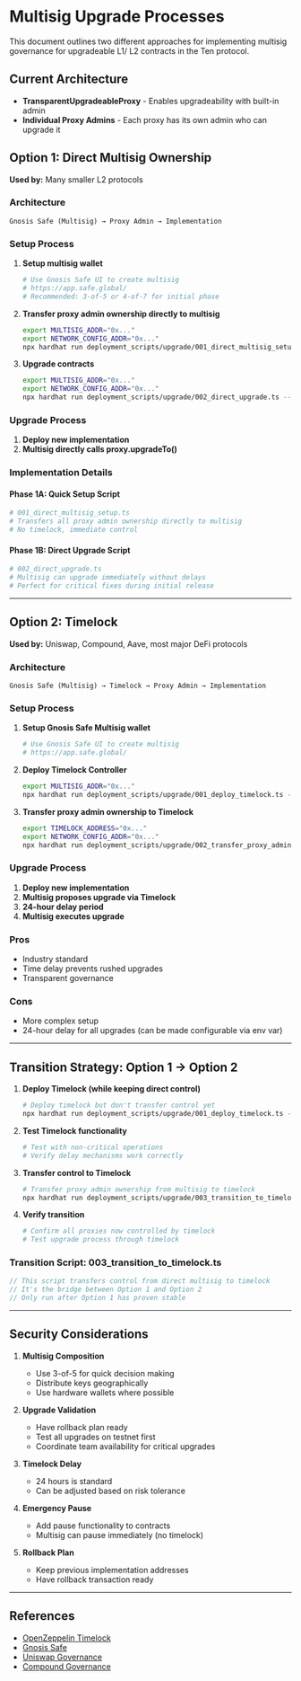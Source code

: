 # Multisig Upgrade Processes

This document outlines two different approaches for implementing multisig governance for upgradeable L1/ L2 contracts in the Ten protocol.

## Current Architecture

- **TransparentUpgradeableProxy** - Enables upgradeability with built-in admin
- **Individual Proxy Admins** - Each proxy has its own admin who can upgrade it

## Option 1: Direct Multisig Ownership

**Used by:** Many smaller L2 protocols

### Architecture
```
Gnosis Safe (Multisig) → Proxy Admin → Implementation
```

### Setup Process

1. **Setup multisig wallet**
   ```bash
   # Use Gnosis Safe UI to create multisig
   # https://app.safe.global/
   # Recommended: 3-of-5 or 4-of-7 for initial phase
   ```

2. **Transfer proxy admin ownership directly to multisig**
   ```bash
   export MULTISIG_ADDR="0x..."
   export NETWORK_CONFIG_ADDR="0x..."
   npx hardhat run deployment_scripts/upgrade/001_direct_multisig_setup.ts --network mainnet
   ```

3. **Upgrade contracts**
   ```bash
   export MULTISIG_ADDR="0x..."
   export NETWORK_CONFIG_ADDR="0x..."
   npx hardhat run deployment_scripts/upgrade/002_direct_upgrade.ts --network mainnet
   ```

### Upgrade Process

1. **Deploy new implementation**
2. **Multisig directly calls proxy.upgradeTo()**


### Implementation Details

#### Phase 1A: Quick Setup Script
```bash
# 001_direct_multisig_setup.ts
# Transfers all proxy admin ownership directly to multisig
# No timelock, immediate control
```

#### Phase 1B: Direct Upgrade Script
```bash
# 002_direct_upgrade.ts
# Multisig can upgrade immediately without delays
# Perfect for critical fixes during initial release
```

---

## Option 2: Timelock

**Used by:** Uniswap, Compound, Aave, most major DeFi protocols

### Architecture
```
Gnosis Safe (Multisig) → Timelock → Proxy Admin → Implementation
```

### Setup Process

1. **Setup Gnosis Safe Multisig wallet**
   ```bash
   # Use Gnosis Safe UI to create multisig
   # https://app.safe.global/
   ```

2. **Deploy Timelock Controller**
   ```bash
   export MULTISIG_ADDR="0x..."
   npx hardhat run deployment_scripts/upgrade/001_deploy_timelock.ts --network mainnet
   ```

3. **Transfer proxy admin ownership to Timelock**
   ```bash
   export TIMELOCK_ADDRESS="0x..."
   export NETWORK_CONFIG_ADDR="0x..."
   npx hardhat run deployment_scripts/upgrade/002_transfer_proxy_admin.ts --network mainnet
   ```

### Upgrade Process

1. **Deploy new implementation**
2. **Multisig proposes upgrade via Timelock**
3. **24-hour delay period**
4. **Multisig executes upgrade**

### Pros
- Industry standard
- Time delay prevents rushed upgrades
- Transparent governance

### Cons
- More complex setup
- 24-hour delay for all upgrades (can be made configurable via env var)

---

## Transition Strategy: Option 1 → Option 2

1. **Deploy Timelock (while keeping direct control)**
   ```bash
   # Deploy timelock but don't transfer control yet
   npx hardhat run deployment_scripts/upgrade/001_deploy_timelock.ts --network mainnet
   ```

2. **Test Timelock functionality**
   ```bash
   # Test with non-critical operations
   # Verify delay mechanisms work correctly
   ```

3. **Transfer control to Timelock**
   ```bash
   # Transfer proxy admin ownership from multisig to timelock
   npx hardhat run deployment_scripts/upgrade/003_transition_to_timelock.ts --network mainnet
   ```

4. **Verify transition**
   ```bash
   # Confirm all proxies now controlled by timelock
   # Test upgrade process through timelock
   ```

### Transition Script: 003_transition_to_timelock.ts
```typescript
// This script transfers control from direct multisig to timelock
// It's the bridge between Option 1 and Option 2
// Only run after Option 1 has proven stable
```
---

## Security Considerations

1. **Multisig Composition**
   - Use 3-of-5 for quick decision making
   - Distribute keys geographically
   - Use hardware wallets where possible

2. **Upgrade Validation**
   - Have rollback plan ready
   - Test all upgrades on testnet first
   - Coordinate team availability for critical upgrades


2. **Timelock Delay**
   - 24 hours is standard
   - Can be adjusted based on risk tolerance

1. **Emergency Pause**
   - Add pause functionality to contracts
   - Multisig can pause immediately (no timelock)


3. **Rollback Plan**
   - Keep previous implementation addresses
   - Have rollback transaction ready

---

## References

- [OpenZeppelin Timelock](https://docs.openzeppelin.com/contracts/4.x/api/governance#TimelockController)
- [Gnosis Safe](https://docs.safe.global/)
- [Uniswap Governance](https://docs.uniswap.org/protocol/concepts/governance)
- [Compound Governance](https://docs.compound.finance/governance/) 
